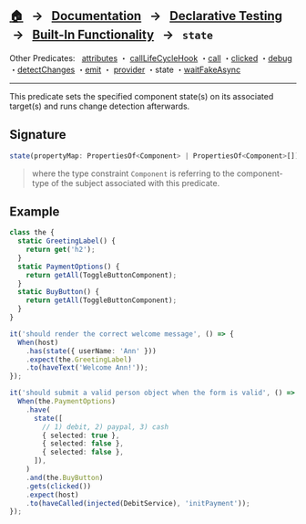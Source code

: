 ## [🏠][home] &nbsp; → &nbsp; **[Documentation][docs]** &nbsp; → &nbsp; [Declarative Testing][declarative] &nbsp;→ &nbsp; [Built-In Functionality][index] &nbsp; → &nbsp; `state`

[home]: ../README.md
[index]: ../built-in.md
[docs]: ../overview.md
[declarative]: ../index.md
[attributes]: ./attributes.md
[calllifecyclehook]: ./call-life-cycle-hook.md
[call]: ./call.md
[clicked]: ./clicked.md
[debug]: ./debug.md
[detectchanges]: ./detect-changes.md
[emit]: ./emit.md
[provider]: ./provider.md
[state]: ./state.md
[waitfakeasync]: ./wait-fake-async.md

Other Predicates: &nbsp; [attributes] ・ [callLifeCycleHook] ・[call] ・[clicked] ・[debug] ・[detectChanges] ・[emit] ・ [provider] ・state ・[waitFakeAsync]

---

This predicate sets the specified component state(s) on its associated target(s) and runs change detection afterwards.

## Signature

```ts
state(propertyMap: PropertiesOf<Component> | PropertiesOf<Component>[]);
```

> where the type constraint `Component` is referring to the component-type of the subject associated with this predicate.

## Example

```ts
class the {
  static GreetingLabel() {
    return get('h2');
  }
  static PaymentOptions() {
    return getAll(ToggleButtonComponent);
  }
  static BuyButton() {
    return getAll(ToggleButtonComponent);
  }
}

it('should render the correct welcome message', () => {
  When(host)
    .has(state({ userName: 'Ann' }))
    .expect(the.GreetingLabel)
    .to(haveText('Welcome Ann!'));
});

it('should submit a valid person object when the form is valid', () => {
  When(the.PaymentOptions)
    .have(
      state([
        // 1) debit, 2) paypal, 3) cash
        { selected: true },
        { selected: false },
        { selected: false },
      ]),
    )
    .and(the.BuyButton)
    .gets(clicked())
    .expect(host)
    .to(haveCalled(injected(DebitService), 'initPayment'));
});
```
